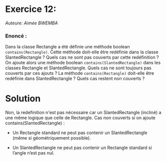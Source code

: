 # Exercice 12:
_Auteure: Aimée BWEMBA_
### Enoncé :
Dans la classe Rectangle a été définie une méthode boolean `contains(Rectangle)`. Cette
méthode doit-elle être redéfinie dans la classe SlantedRectangle ? Quels cas ne sont pas
couverts par cette redéfinition ? On ajoute alors une méthode boolean
`contains(SlantedRectangle)` dans les classes Rectangle et SlantedRectangle. Quels
cas ne sont toujours pas couverts par ces ajouts ?
La méthode `contains(Rectangle)` doit-elle être redéfinie dans SlantedRectangle ?
Quels cas restent non couverts ?

# Solution

Non, la redefinition n'est pas nécessaire car un SlantedRectangle (incliné) a une même logique que celle de Rectangle.
Cas non couverts si on ajoute contains(SlantedRectangle) :

- Un Rectangle standard ne peut pas contenir un SlantedRectangle (même si géométriquement possible).

- Un SlantedRectangle ne peut pas contenir un Rectangle standard si l’angle n’est pas nul.
